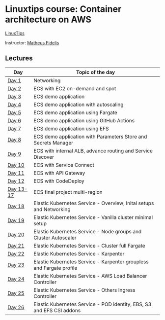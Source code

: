 # Linuxtips course:  Container architecture on AWS

[LinuxTips](https://linuxtips.io/treinamento/arquitetura-de-containers-na-aws/)

Instructor: [Matheus Fidelis](https://linktr.ee/fidelissauro)

## Lectures

| Day                               | Topic of the day                                                      |
|-----------------------------------|-----------------------------------------------------------------------|
| [Day 1](day1/README.md)           | Networking                                                            |
| [Day 2](day2/README.md)           | ECS with EC2 on-demand and spot                                       |
| [Day 3](day3/README.md)           | ECS demo application                                                  |
| [Day 4](day4/README.md)           | ECS demo application with autoscaling                                 |
| [Day 5](day5/README.md)           | ECS demo application using Fargate                                    |
| [Day 6](day6/README.md)           | ECS demo application using GitHub Actions                             |
| [Day 7](day7/README.md)           | ECS demo application using EFS                                        |
| [Day 8](day8/README.md)           | ECS demo application with Parameters Store and Secrets Manager        |
| [Day 9](day9/README.md)           | ECS with internal ALB, advance routing and Service Discover           |
| [Day 10](day10/README.md)         | ECS with Service Connect                                              |
| [Day 11](day11/README.md)         | ECS with API Gateway                                                  |
| [Day 12](day12/README.md)         | ECS with CodeDeploy                                                   |
| [Day 13-17](day13_17/README.md)   | ECS final project multi-region                                        |
| [Day 18](day18/README.md)         | Elastic Kubernetes Service - Overview, Inital setups and Networking   |
| [Day 19](day19/README.md)         | Elastic Kubernetes Service - Vanilla cluster minimal setup            |
| [Day 20](day20/README.md)         | Elastic Kubernetes Service - Node groups and Cluster Autoscaler       |
| [Day 21](day21/README.md)         | Elastic Kubernetes Service - Cluster full Fargate                     |
| [Day 22](day22/README.md)         | Elastic Kubernetes Service - Karpenter                                |
| [Day 23](day23/README.md)         | Elastic Kubernetes Service - Karpenter groupless and Fargate profile  |
| [Day 24](day24/README.md)         | Elastic Kubernetes Service - AWS Load Balancer Controller             |
| [Day 25](day25/README.md)         | Elastic Kubernetes Service - Others Ingress Controller                |
| [Day 26](day26/README.md)         | Elastic Kubernetes Service - POD identity, EBS, S3 and EFS CSI addons |
